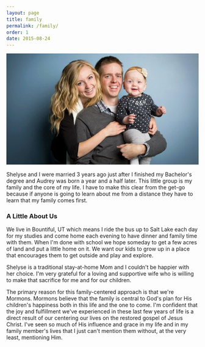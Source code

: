 ```yaml
---
layout: page
title: family
permalink: /family/
order: 1
date: 2015-08-24
---
```



<img src="/images/the-fam.png" alt="The Fam" class="img-responsive">

<p class="lead">
Shelyse and I were married 3 years ago just after I finished my Bachelor's degree and Audrey was born a year and a half later. This little group is my family and the core of my life. I have to make this clear from the get-go because if anyone is going to learn about me from a distance they have to learn that my family comes first.
</p>



### A Little About Us

We live in Bountiful, UT which means I ride the bus up to Salt Lake each day for my studies and come home each evening to have dinner and family time with them. When I'm done with school we hope someday to get a few acres of land and put a little home on it. We want our kids to grow up in a place that encourages them to get outside and play and explore.

Shelyse is a traditional stay-at-home Mom and I couldn't be happier with her choice. I'm very grateful for a loving and supportive wife who is willing to make that sacrifice for me and for our children.

The primary reason for this family-centered approach is that we're Mormons. Mormons believe that the family is central to God's plan for His children's happiness both in this life and the one to come. I'm confident that the joy and fulfillment we've experienced in these last few years of life is a direct result of our centering our lives on the restored gospel of Jesus Christ. I've seen so much of His influence and grace in my life and in my family member's lives that I just can't mention them without, at the very least, mentioning Him.
